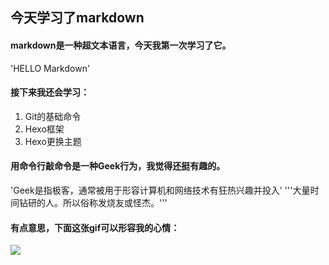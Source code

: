 ## 今天学习了markdown
#### markdown是一种超文本语言，今天我第一次学习了它。
'HELLO Markdown'

#### 接下来我还会学习：
1. Git的基础命令
1. Hexo框架
1. Hexo更换主题
#### 用命令行敲命令是一种Geek行为，我觉得还挺有趣的。
'Geek是指极客，通常被用于形容计算机和网络技术有狂热兴趣并投入'
'''大量时间钻研的人。所以俗称发烧友或怪杰。'''
#### 有点意思，下面这张gif可以形容我的心情：
![](https://qgt-style.oss-cn-hangzhou.aliyuncs.com/newcoursep4/g1/g1-2-2/tenor.gif)
